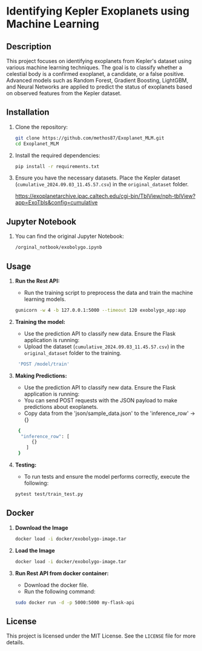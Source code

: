 # Identifying Kepler Exoplanets using Machine Learning

## Description

This project focuses on identifying exoplanets from Kepler's dataset using various machine learning techniques. The goal
is to classify whether a celestial body is a confirmed exoplanet, a candidate, or a false positive. Advanced models such
as Random Forest, Gradient Boosting, LightGBM, and Neural Networks are applied to predict the status of exoplanets based
on observed features from the Kepler dataset.

## Installation

1. Clone the repository:
   ```bash
   git clone https://github.com/methos87/Exoplanet_MLM.git
   cd Exoplanet_MLM
   ```

2. Install the required dependencies:
   ```bash
   pip install -r requirements.txt
   ```

3. Ensure you have the necessary datasets. Place the Kepler dataset (`cumulative_2024.09.03_11.45.57.csv`) in the
   `original_dataset` folder.

   https://exoplanetarchive.ipac.caltech.edu/cgi-bin/TblView/nph-tblView?app=ExoTbls&config=cumulative

## Jupyter Notebook
1. You can find the original Jupyter Notebook:
   ```bash
   /orginal_notbook/exobolygo.ipynb
   ```
## Usage

1. **Run the Rest API:**
    - Run the training script to preprocess the data and train the machine learning models.
   ```bash
   gunicorn -w 4 -b 127.0.0.1:5000 --timeout 120 exobolygo_app:app
   ```
   
2. **Training the model:**
    - Use the prediction API to classify new data. Ensure the Flask application is running:
    - Upload the dataset (`cumulative_2024.09.03_11.45.57.csv`) in the `original_dataset` folder to the training.
    ```bash
     'POST /model/train'
    ```
    

3. **Making Predictions:**
    - Use the prediction API to classify new data. Ensure the Flask application is running:
    - You can send POST requests with the JSON payload to make predictions about exoplanets.
    - Copy data from the 'json/sample_data.json' to the 'inference_row' -> {}
    ```bash
     {
      "inference_row": [
          {}
        ]
     }
    ```
   
3. **Testing:**
    - To run tests and ensure the model performs correctly, execute the following:
   ```bash
   pytest test/train_test.py
   ```

## Docker

1. **Download the Image**
   ```bash
   docker load -i docker/exobolygo-image.tar
   ```

2. **Load the Image**
   ```bash
   docker load -i docker/exobolygo-image.tar
   ```
   
2. **Run Rest API from docker container:**
    - Download the docker file.
    - Run the following command:
   ```bash
   sudo docker run -d -p 5000:5000 my-flask-api
   ```

## License

This project is licensed under the MIT License. See the `LICENSE` file for more details.
